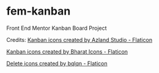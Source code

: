 # fem-kanban
Front End Mentor Kanban Board Project

Credits:
<a href="https://www.flaticon.com/free-icons/kanban" title="kanban icons">Kanban icons created by Azland Studio - Flaticon</a>

<a href="https://www.flaticon.com/free-icons/kanban" title="kanban icons">Kanban icons created by Bharat Icons - Flaticon</a>

<a href="https://www.flaticon.com/free-icons/delete" title="delete icons">Delete icons created by bqlqn - Flaticon</a>